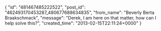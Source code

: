  {
   "id": "481467485222522",
   "post_id": "462493170453287_480677688634835",
   "from_name": "Beverly Berta Braakschmack",
   "message": "Derek, I am here on that matter, how can I help solve this?",
   "created_time": "2013-02-15T22:11:24+0000"
 }
